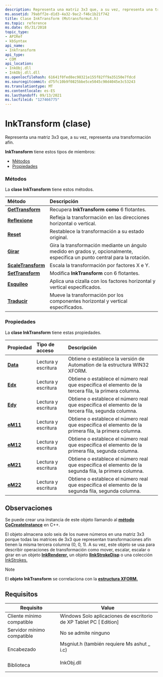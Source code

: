 ```yaml
---
description: Representa una matriz 3x3 que, a su vez, representa una transformación afín.
ms.assetid: 79abff2e-d1d3-4a32-9ac2-f46c1b21f742
title: Clase InkTransform (Mstransformut.h)
ms.topic: reference
ms.date: 05/31/2018
topic_type:
- APIRef
- kbSyntax
api_name:
- InkTransform
api_type:
- COM
api_location:
- InkObj.dll
- InkObj.dll.dll
ms.openlocfilehash: 61641f0fed8ec98321e155f82ff9a35150e7fdcd
ms.sourcegitcommit: d75fc10b9f0825bbe5ce5045c90d4045e3c53243
ms.translationtype: MT
ms.contentlocale: es-ES
ms.lasthandoff: 09/13/2021
ms.locfileid: "127466775"
---
```

# <a name="inktransform-class"></a>InkTransform (clase)

Representa una matriz 3x3 que, a su vez, representa una transformación afín.

**InkTransform** tiene estos tipos de miembros:

-   [Métodos](#methods)
-   [Propiedades](#properties)

### <a name="methods"></a>Métodos

La **clase InkTransform** tiene estos métodos.



| Método                                                  | Descripción                                                                                                                 |
|:--------------------------------------------------------|:----------------------------------------------------------------------------------------------------------------------------|
| [**GetTransform**](/windows/desktop/api/msinkaut/nf-msinkaut-iinktransform-gettransform)       | Recupera **InkTransform como** 6 flotantes.<br/>                                                                      |
| [**Reflexione**](/windows/desktop/api/msinkaut/nf-msinkaut-iinktransform-reflect)                 | Refleja la transformación en las direcciones horizontal o vertical.<br/>                                          |
| [**Reset**](/windows/desktop/api/msinkaut/nf-msinkaut-iinktransform-reset)                     | Restablece la transformación a su estado original.<br/>                                                                      |
| [**Girar**](/windows/desktop/api/msinkaut/nf-msinkaut-iinktransform-rotate)                   | Gira la transformación mediante un ángulo medido en grados y, opcionalmente, especifica un punto central para la rotación.<br/> |
| [**ScaleTransform**](/windows/desktop/api/msinkaut/nf-msinkaut-iinkstrokedisp-scaletransform) | Escala la transformación por factores X e Y.<br/>                                                                         |
| [**SetTransform**](/windows/desktop/api/msinkaut/nf-msinkaut-iinktransform-settransform)       | Modifica **InkTransform** con 6 flotantes.<br/>                                                                    |
| [**Esquileo**](/windows/desktop/api/msinkaut/nf-msinkaut-iinktransform-shear)                     | Aplica una cizalla con los factores horizontal y vertical especificados.<br/>                                              |
| [**Traducir**](/windows/desktop/api/msinkaut/nf-msinkaut-iinktransform-translate)             | Mueve la transformación por los componentes horizontal y vertical especificados.<br/>                                         |



 

### <a name="properties"></a>Propiedades

La **clase InkTransform** tiene estas propiedades.



| Propiedad                                     | Tipo de acceso           | Descripción                                                                                          |
|:---------------------------------------------|:----------------------|:-----------------------------------------------------------------------------------------------------|
| [**Data**](/windows/desktop/api/msinkaut/nf-msinkaut-iinktransform-get_data)<br/> | Lectura y escritura<br/> | Obtiene o establece la versión de Automation de la estructura WIN32 XFORM.<br/>                            |
| [**Edx**](/windows/desktop/api/msinkaut/nf-msinkaut-iinktransform-get_edx)<br/>   | Lectura y escritura<br/> | Obtiene o establece el número real que especifica el elemento de la tercera fila, la primera columna.<br/>   |
| [**Edy**](/windows/desktop/api/msinkaut/nf-msinkaut-iinktransform-get_edy)<br/>   | Lectura y escritura<br/> | Obtiene o establece el número real que especifica el elemento de la tercera fila, segunda columna.<br/>  |
| [**eM11**](/windows/desktop/api/msinkaut/nf-msinkaut-iinktransform-get_em11)<br/> | Lectura y escritura<br/> | Obtiene o establece el número real que especifica el elemento de la primera fila, la primera columna.<br/>   |
| [**eM12**](/windows/desktop/api/msinkaut/nf-msinkaut-iinktransform-get_em12)<br/> | Lectura y escritura<br/> | Obtiene o establece el número real que especifica el elemento de la primera fila, segunda columna.<br/>  |
| [**eM21**](/windows/desktop/api/msinkaut/nf-msinkaut-iinktransform-get_em21)<br/> | Lectura y escritura<br/> | Obtiene o establece el número real que especifica el elemento de la segunda fila, la primera columna.<br/>  |
| [**eM22**](/windows/desktop/api/msinkaut/nf-msinkaut-iinktransform-get_em22)<br/> | Lectura y escritura<br/> | Obtiene o establece el número real que especifica el elemento de la segunda fila, segunda columna.<br/> |



 

## <a name="remarks"></a>Observaciones

Se puede crear una instancia de este objeto llamando al [**método CoCreateInstance**](/windows/desktop/api/combaseapi/nf-combaseapi-cocreateinstance) en C++.

El objeto almacena solo seis de los nueve números en una matriz 3x3 porque todas las matrices de 3x3 que representan transformaciones afín tienen la misma tercera columna (0, 0, 1). A su vez, este objeto se usa para describir operaciones de transformación como mover, escalar, escalar o girar en un objeto [**InkRenderer,**](inkrenderer-class.md) un objeto [**IInkStrokeDisp**](/windows/desktop/api/msinkaut/nn-msinkaut-iinkstrokedisp) o una colección [InkStrokes.](/previous-versions/windows/desktop/legacy/ms703293(v=vs.85))

> [!Note]  
> El **objeto InkTransform** se correlaciona con la [**estructura XFORM.**](/windows/win32/api/wingdi/ns-wingdi-xform)

 

## <a name="requirements"></a>Requisitos



| Requisito | Value |
|-------------------------------------|---------------------------------------------------------------------------------------------------------------------|
| Cliente mínimo compatible<br/> | Windows Solo aplicaciones de escritorio de XP Tablet PC \[ Edition\]<br/>                                                       |
| Servidor mínimo compatible<br/> | No se admite ninguno<br/>                                                                                           |
| Encabezado<br/>                   | <dl> <dt>Msgniut.h (también requiere Ms ashut \_ i.c)</dt> </dl> |
| Biblioteca<br/>                  | <dl> <dt>InkObj.dll</dt> </dl>                               |



 

